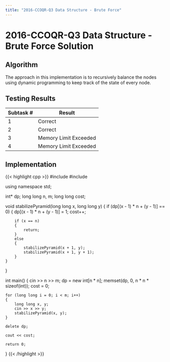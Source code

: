 ```yaml
---
title: "2016-CCOQR-Q3 Data Structure - Brute Force"
---
```


# 2016-CCOQR-Q3 Data Structure - Brute Force Solution

## Algorithm

The approach in this implementation is to recursively balance the nodes using dynamic programming to keep track of the state of every node.

## Testing Results

| Subtask # | Result                |
|-----------|-----------------------|
|1          | Correct               |
|2          | Correct               |
|3          | Memory Limit Exceeded |
|4          | Memory Limit Exceeded |

## Implementation

{{< highlight cpp >}}
#include <cstring>
#include <iostream>
 
using namespace std;
 
int* dp;
long long n, m;
long long cost;
 
void stabilizePyramid(long long x, long long y)
{
    if (dp[(x - 1) * n + (y - 1)] == 0)
    {
        dp[(x - 1) * n + (y - 1)] = 1;
        cost++;
 
        if (x == n)
        {
            return;
        }
        else
        {
            stabilizePyramid(x + 1, y);
            stabilizePyramid(x + 1, y + 1);
        }
    }
}
 
int main()
{
    cin >> n >> m;
    dp = new int[n * n];
    memset(dp, 0, n * n * sizeof(int));
    cost = 0;
 
    for (long long i = 0; i < m; i++)
    {
        long long x, y;
        cin >> x >> y;
        stabilizePyramid(x, y);
    }
 
    delete dp;
 
    cout << cost;
 
    return 0;
}
{{< /highlight >}}
